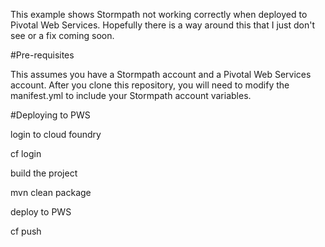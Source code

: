 This example shows Stormpath not working correctly when deployed to Pivotal Web Services. Hopefully there is a way around this that I just don't see or a fix coming soon.

#Pre-requisites

This assumes you have a Stormpath account and a Pivotal Web Services account. After you clone this repository, you will need to modify the manifest.yml to include your Stormpath account variables.

#Deploying to PWS

login to cloud foundry

  cf login

build the project

  mvn clean package

deploy to PWS

  cf push
